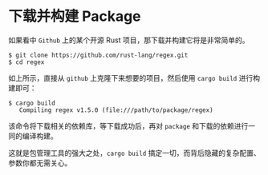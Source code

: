 # 下载并构建 Package

如果看中 `Github` 上的某个开源 Rust 项目，那下载并构建它将是非常简单的。

```shell
$ git clone https://github.com/rust-lang/regex.git
$ cd regex
```

如上所示，直接从 `github` 上克隆下来想要的项目，然后使用 `cargo build` 进行构建即可：

```shell
$ cargo build
   Compiling regex v1.5.0 (file:///path/to/package/regex)
```

该命令将下载相关的依赖库，等下载成功后，再对 `package` 和下载的依赖进行一同的编译构建。

这就是包管理工具的强大之处，`cargo build` 搞定一切，而背后隐藏的复杂配置、参数你都无需关心。

